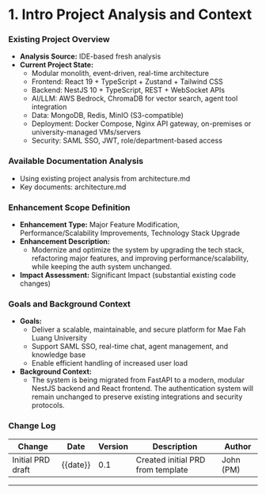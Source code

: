 # 1. Intro Project Analysis and Context

### Existing Project Overview
- **Analysis Source:** IDE-based fresh analysis
- **Current Project State:**
  - Modular monolith, event-driven, real-time architecture
  - Frontend: React 19 + TypeScript + Zustand + Tailwind CSS
  - Backend: NestJS 10 + TypeScript, REST + WebSocket APIs
  - AI/LLM: AWS Bedrock, ChromaDB for vector search, agent tool integration
  - Data: MongoDB, Redis, MinIO (S3-compatible)
  - Deployment: Docker Compose, Nginx API gateway, on-premises or university-managed VMs/servers
  - Security: SAML SSO, JWT, role/department-based access

### Available Documentation Analysis
- Using existing project analysis from architecture.md
- Key documents: architecture.md

### Enhancement Scope Definition
- **Enhancement Type:** Major Feature Modification, Performance/Scalability Improvements, Technology Stack Upgrade
- **Enhancement Description:**
  - Modernize and optimize the system by upgrading the tech stack, refactoring major features, and improving performance/scalability, while keeping the auth system unchanged.
- **Impact Assessment:** Significant Impact (substantial existing code changes)

### Goals and Background Context
- **Goals:**
  - Deliver a scalable, maintainable, and secure platform for Mae Fah Luang University
  - Support SAML SSO, real-time chat, agent management, and knowledge base
  - Enable efficient handling of increased user load
- **Background Context:**
  - The system is being migrated from FastAPI to a modern, modular NestJS backend and React frontend. The authentication system will remain unchanged to preserve existing integrations and security protocols.

### Change Log
| Change | Date | Version | Description | Author |
|--------|------|---------|-------------|--------|
| Initial PRD draft | {{date}} | 0.1 | Created initial PRD from template | John (PM) |

---
